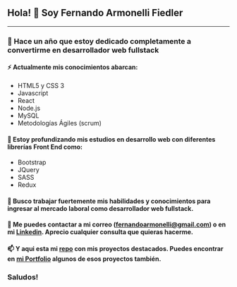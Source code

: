 ## Hola! 👋 Soy Fernando Armonelli Fiedler
---
### 🤔 Hace un año que estoy dedicado completamente a convertirme en desarrollador web fullstack

#### ⚡ Actualmente mis conocimientos abarcan: 
- HTML5 y CSS 3
- Javascript
- React
- Node.js
- MySQL
- Metodologías Ágiles (scrum)

#### 🌱 Estoy profundizando mis estudios en desarrollo web con diferentes librerías Front End como: 
- Bootstrap
- JQuery
- SASS
- Redux

#### 🔭 Busco trabajar fuertemente mis habilidades y conocimientos para ingresar al mercado laboral como desarrollador web fullstack.

#### 💬 Me puedes contactar a mi correo (fernandoarmonelli@gmail.com) o en mi [Linkedin](https://www.linkedin.com/in/fernando-armonelli-fiedler-645819162/). Aprecio cualquier consulta que quieras hacerme.

#### 📫 Y aqui esta mi [repo](https://github.com/fernandoarmonellifiedler/personal-projects) con mis proyectos destacados. Puedes encontrar en [mi Portfolio](https://fernando-armonelli-fiedler.netlify.app) algunos de esos proyectos también.


### Saludos!
<!--
**fernandoarmonellifiedler/fernandoarmonellifiedler** is a ✨ _special_ ✨ repository because its `README.md` (this file) appears on your GitHub profile.

Here are some ideas to get you started:

- 🔭 I’m currently working on ...
- 🌱 I’m currently learning ...
- 👯 I’m looking to collaborate on ...
- 🤔 I’m looking for help with ...
- 💬 Ask me about ...
- 📫 How to reach me: ...
- 😄 Pronouns: ...
- ⚡ Fun fact: ...
-->
